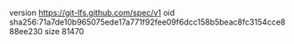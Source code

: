 version https://git-lfs.github.com/spec/v1
oid sha256:71a7de10b965075ede17a771f92fee09f6dcc158b5beac8fc3154cce888ee230
size 81470
